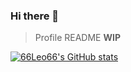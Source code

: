 ### Hi there 👋

> Profile README **WIP**

[![66Leo66's GitHub stats](https://github-readme-stats.vercel.app/api?username=66Leo66&show_icons=true)](https://github.com/66Leo66)
